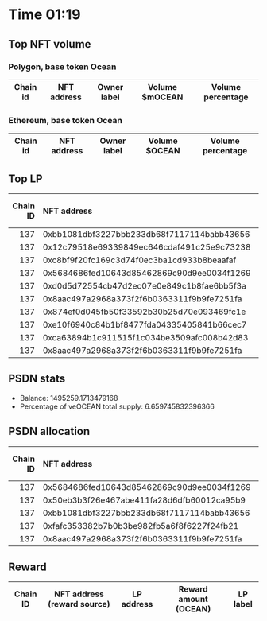 # Time 01:19
## Top NFT volume
### Polygon, base token Ocean
| Chain id   | NFT address   | Owner label   | Volume $mOCEAN   | Volume percentage   |
|------------|---------------|---------------|------------------|---------------------|

### Ethereum, base token Ocean
| Chain id   | NFT address   | Owner label   | Volume $OCEAN   | Volume percentage   |
|------------|---------------|---------------|-----------------|---------------------|

## Top LP
|   Chain ID | NFT address                                | LP address   |   Allocation (veOCEAN) |   Percent of its balance | LP label   |
|-----------:|:-------------------------------------------|:-------------|-----------------------:|-------------------------:|:-----------|
|        137 | 0xbb1081dbf3227bbb233db68f7117114babb43656 | 0xa7d40704   |            3.98425e+06 |                    0.815 | unknown    |
|        137 | 0x12c79518e69339849ec646cdaf491c25e9c73238 | 0xac517ed8   |            1.87643e+06 |                    0.815 | whale3     |
|        137 | 0xc8bf9f20fc169c3d74f0ec3ba1cd933b8beaafaf | 0xc1b8665b   |            1.83314e+06 |                    0.815 | whale2     |
|        137 | 0x5684686fed10643d85462869c90d9ee0034f1269 | 0x2e434c18   |            1.10523e+06 |                    0.815 | whale1     |
|        137 | 0xd0d5d72554cb47d2ec07e0e849c1b8fae6bb5f3a | 0xfd7b8986   |       370365           |                    0.815 | unknown    |
|        137 | 0x8aac497a2968a373f2f6b0363311f9b9fe7251fa | 0x3e0ac30d   |       370365           |                    0.815 | unknown    |
|        137 | 0x874ef0d045fb50f33592b30b25d70e093469fc1e | 0xf264cd68   |       370365           |                    0.815 | unknown    |
|        137 | 0xe10f6940c84b1bf8477fda04335405841b66cec7 | 0x15558eb2   |       366457           |                    0.815 | unknown    |
|        137 | 0xca63894b1c911515f1c034be3509afc008b42d83 | 0xf92d2ff6   |       364503           |                    0.815 | unknown    |
|        137 | 0x8aac497a2968a373f2f6b0363311f9b9fe7251fa | 0x26e4674c   |       357213           |                    0.815 | unknown    |

## PSDN stats
- Balance: 1495259.1713479168
- Percentage of veOCEAN total supply: 6.659745832396366
## PSDN allocation
|   Chain ID | NFT address                                |   Allocation (veOCEAN) |   Percent of its balance |
|-----------:|:-------------------------------------------|-----------------------:|-------------------------:|
|        137 | 0x5684686fed10643d85462869c90d9ee0034f1269 |                53978.9 |                   0.0361 |
|        137 | 0x50eb3b3f26e467abe411fa28d6dfb60012ca95b9 |                53978.9 |                   0.0361 |
|        137 | 0xbb1081dbf3227bbb233db68f7117114babb43656 |                53978.9 |                   0.0361 |
|        137 | 0xfafc353382b7b0b3be982fb5a6f8f6227f24fb21 |                51885.5 |                   0.0347 |
|        137 | 0x8aac497a2968a373f2f6b0363311f9b9fe7251fa |                48895   |                   0.0327 |

## Reward
| Chain ID   | NFT address (reward source)   | LP address   | Reward amount (OCEAN)   | LP label   |
|------------|-------------------------------|--------------|-------------------------|------------|
